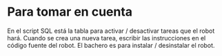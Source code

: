 # Para tomar en cuenta

En el script SQL está la tabla para activar / desactivar tareas que el robot hará.
Cuando se crea una nueva tarea, escribir las instrucciones en el código fuente del robot.
El bachero es para instalar / desinstalar el robot.